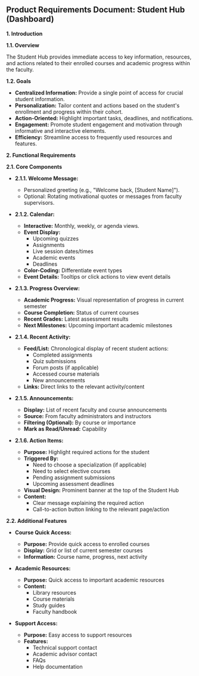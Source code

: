## Product Requirements Document: Student Hub (Dashboard)

**1. Introduction**

**1.1. Overview**

The Student Hub provides immediate access to key information, resources, and actions related to their enrolled courses and academic progress within the faculty.

**1.2. Goals**

*   **Centralized Information:** Provide a single point of access for crucial student information.
*   **Personalization:** Tailor content and actions based on the student's enrollment and progress within their cohort.
*   **Action-Oriented:** Highlight important tasks, deadlines, and notifications.
*   **Engagement:** Promote student engagement and motivation through informative and interactive elements.
*   **Efficiency:** Streamline access to frequently used resources and features.


**2. Functional Requirements**

**2.1. Core Components**

*   **2.1.1. Welcome Message:**
    *   Personalized greeting (e.g., "Welcome back, [Student Name]").
    *   Optional: Rotating motivational quotes or messages from faculty supervisors.

*   **2.1.2. Calendar:**
    *   **Interactive:** Monthly, weekly, or agenda views.
    *   **Event Display:** 
        *   Upcoming quizzes
        *   Assignments
        *   Live session dates/times
        *   Academic events
        *   Deadlines
    *   **Color-Coding:** Differentiate event types
    *   **Event Details:** Tooltips or click actions to view event details

*   **2.1.3. Progress Overview:**
    *   **Academic Progress:** Visual representation of progress in current semester
    *   **Course Completion:** Status of current courses
    *   **Recent Grades:** Latest assessment results
    *   **Next Milestones:** Upcoming important academic milestones

*   **2.1.4. Recent Activity:**
    *   **Feed/List:** Chronological display of recent student actions:
        *   Completed assignments
        *   Quiz submissions
        *   Forum posts (if applicable)
        *   Accessed course materials
        *   New announcements
    *   **Links:** Direct links to the relevant activity/content

*   **2.1.5. Announcements:**
    *   **Display:** List of recent faculty and course announcements
    *   **Source:** From faculty administrators and instructors
    *   **Filtering (Optional):** By course or importance
    *   **Mark as Read/Unread:** Capability

* **2.1.6. Action Items:**
    * **Purpose:** Highlight required actions for the student
    * **Triggered By:**
        * Need to choose a specialization (if applicable)
        * Need to select elective courses
        * Pending assignment submissions
        * Upcoming assessment deadlines
    * **Visual Design:** Prominent banner at the top of the Student Hub
    * **Content:**
        * Clear message explaining the required action
        * Call-to-action button linking to the relevant page/action

**2.2. Additional Features**

* **Course Quick Access:**
  * **Purpose:** Provide quick access to enrolled courses
  * **Display:** Grid or list of current semester courses
  * **Information:** Course name, progress, next activity

* **Academic Resources:**
  * **Purpose:** Quick access to important academic resources
  * **Content:** 
    * Library resources
    * Course materials
    * Study guides
    * Faculty handbook

* **Support Access:**
  * **Purpose:** Easy access to support resources
  * **Features:**
    * Technical support contact
    * Academic advisor contact
    * FAQs
    * Help documentation
